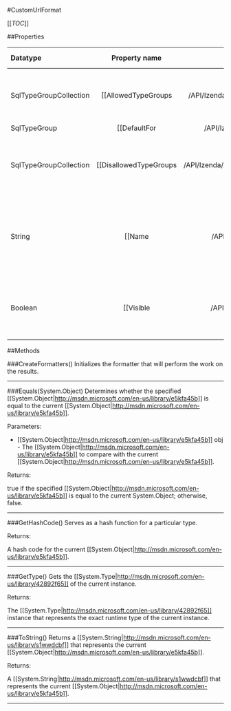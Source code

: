 #CustomUrlFormat

[[_TOC_]]

##Properties

|Datatype|Property name|Property description|Default Value|
|:-------|:----------:|:-----------------:|:-----------:|
|SqlTypeGroupCollection|[[AllowedTypeGroups|/API/Izenda/AdHoc/CodeSamples/Izenda_AdHoc_CustomUrlFormat_AllowedTypeGroups]]| Gets the collection of SQL types that can accept this format. |null|
|SqlTypeGroup|[[DefaultFor|/API/Izenda/AdHoc/CodeSamples/Izenda_AdHoc_CustomUrlFormat_DefaultFor]]||None|
|SqlTypeGroupCollection|[[DisallowedTypeGroups|/API/Izenda/AdHoc/CodeSamples/Izenda_AdHoc_CustomUrlFormat_DisallowedTypeGroups]]| Gets the collection of SQL types that cannot accept this format. |null|
|String|[[Name|/API/Izenda/AdHoc/CodeSamples/Izenda_AdHoc_CustomUrlFormat_Name]]| Gets the display name of the format as it will appear in the list of available formats. |Custom Url|
|Boolean|[[Visible|/API/Izenda/AdHoc/CodeSamples/Izenda_AdHoc_CustomUrlFormat_Visible]]| Determines whether this format will be visible in the list of formats. |True|


##Methods

###CreateFormatters()
 Initializes the formatter that will perform the work on the results. 






---


###Equals(System.Object)
Determines whether the specified [[System.Object|http://msdn.microsoft.com/en-us/library/e5kfa45b]] is equal to the current [[System.Object|http://msdn.microsoft.com/en-us/library/e5kfa45b]].

Parameters: 

* [[System.Object|http://msdn.microsoft.com/en-us/library/e5kfa45b]] obj  - The [[System.Object|http://msdn.microsoft.com/en-us/library/e5kfa45b]] to compare with the current [[System.Object|http://msdn.microsoft.com/en-us/library/e5kfa45b]].





Returns:

true if the specified [[System.Object|http://msdn.microsoft.com/en-us/library/e5kfa45b]] is equal to the current System.Object; otherwise, false.


---


###GetHashCode()
 Serves as a hash function for a particular type.  





Returns:

A hash code for the current [[System.Object|http://msdn.microsoft.com/en-us/library/e5kfa45b]].


---


###GetType()
Gets the [[System.Type|http://msdn.microsoft.com/en-us/library/42892f65]] of the current instance.





Returns:

The [[System.Type|http://msdn.microsoft.com/en-us/library/42892f65]] instance that represents the exact runtime type of the current instance.


---


###ToString()
Returns a [[System.String|http://msdn.microsoft.com/en-us/library/s1wwdcbf]] that represents the current [[System.Object|http://msdn.microsoft.com/en-us/library/e5kfa45b]].





Returns:

A [[System.String|http://msdn.microsoft.com/en-us/library/s1wwdcbf]] that represents the current [[System.Object|http://msdn.microsoft.com/en-us/library/e5kfa45b]].


---


